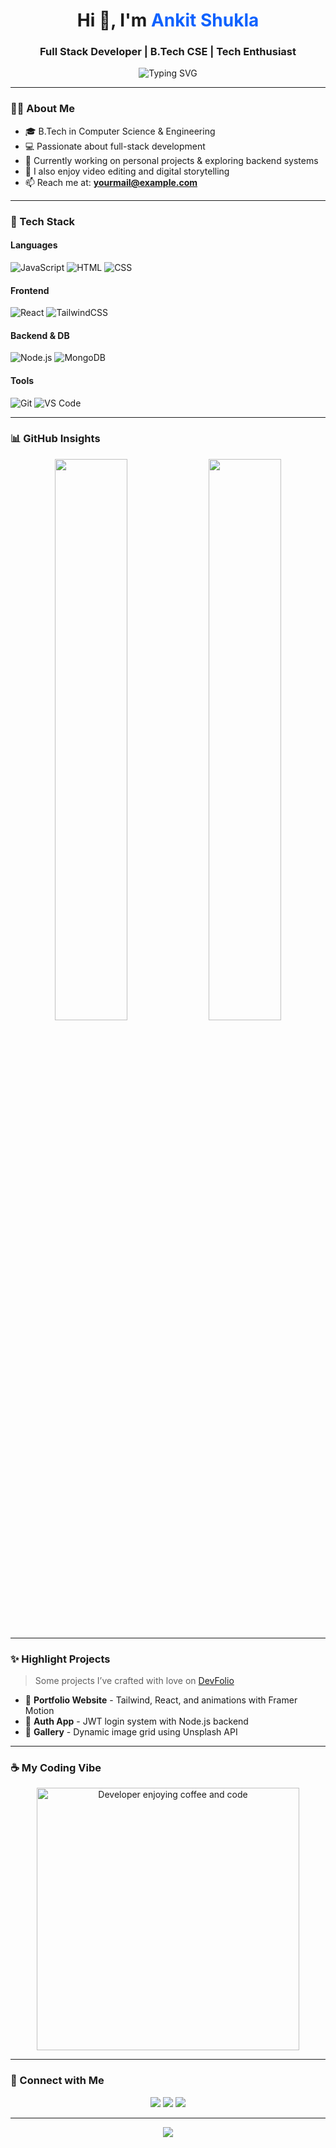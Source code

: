 <h1 align="center">Hi 👋, I'm <span style="color:#0f62fe;">Ankit Shukla</span></h1>
<h3 align="center">Full Stack Developer | B.Tech CSE | Tech Enthusiast</h3>

<p align="center">
  <img src="https://readme-typing-svg.herokuapp.com?font=Fira+Code&weight=500&pause=1000&color=0F62FE&center=true&vCenter=true&multiline=true&width=435&lines=Frontend+Dev+%7C+React+%26+Tailwind;Coffee+Fueled+Coder+%E2%98%95%EF%B8%8F;Open+Source+%E2%9D%A4%EF%B8%8F+Learning+Everyday" alt="Typing SVG" />
</p>

---

### 🧑‍💼 About Me

- 🎓 B.Tech in Computer Science & Engineering  
- 💻 Passionate about full-stack development  
- 🔭 Currently working on personal projects & exploring backend systems  
- 🎨 I also enjoy video editing and digital storytelling  
- 📫 Reach me at: **yourmail@example.com**

---

### 🚀 Tech Stack

#### Languages
![JavaScript](https://img.shields.io/badge/-JavaScript-black?style=flat-square&logo=javascript)
![HTML](https://img.shields.io/badge/-HTML5-orange?style=flat-square&logo=html5)
![CSS](https://img.shields.io/badge/-CSS3-blue?style=flat-square&logo=css3)

#### Frontend
![React](https://img.shields.io/badge/-React-black?style=flat-square&logo=react)
![TailwindCSS](https://img.shields.io/badge/-TailwindCSS-06B6D4?style=flat-square&logo=tailwind-css)

#### Backend & DB
![Node.js](https://img.shields.io/badge/-Node.js-339933?style=flat-square&logo=nodedotjs&logoColor=white)
![MongoDB](https://img.shields.io/badge/-MongoDB-black?style=flat-square&logo=mongodb)

#### Tools
![Git](https://img.shields.io/badge/-Git-F05032?style=flat-square&logo=git)
![VS Code](https://img.shields.io/badge/-VSCode-007ACC?style=flat-square&logo=visualstudiocode)

---

### 📊 GitHub Insights

<p align="center">
  <img src="https://github-readme-stats.vercel.app/api?username=ankitshukla&show_icons=true&theme=tokyonight&hide_title=false&hide_border=false&count_private=true" width="48%" />
  <img src="https://streak-stats.demolab.com/?user=ankitshukla&theme=tokyonight&hide_border=false" width="48%" />
</p>

---

### ✨ Highlight Projects

> Some projects I’ve crafted with love on [DevFolio](https://yourdevfolio.com)

- 🎯 **Portfolio Website** - Tailwind, React, and animations with Framer Motion  
- 🔐 **Auth App** - JWT login system with Node.js backend  
- 📸 **Gallery** - Dynamic image grid using Unsplash API

---

### ☕ My Coding Vibe

<p align="center">
  <img src="https://your-image-url-here" alt="Developer enjoying coffee and code" width="420"/>
</p>

---

### 🔗 Connect with Me

<p align="center">
  <a href="mailto:yourmail@example.com"><img src="https://img.shields.io/badge/Gmail-D14836?style=for-the-badge&logo=gmail&logoColor=white"/></a>
  <a href="https://linkedin.com/in/ankitshukla"><img src="https://img.shields.io/badge/LinkedIn-blue?style=for-the-badge&logo=linkedin&logoColor=white"/></a>
  <a href="https://github.com/ankitshukla"><img src="https://img.shields.io/badge/GitHub-black?style=for-the-badge&logo=github&logoColor=white"/></a>
</p>

---

<p align="center">
  <img src="https://capsule-render.vercel.app/api?type=waving&color=0f62fe&height=100&section=footer"/>
</p>
